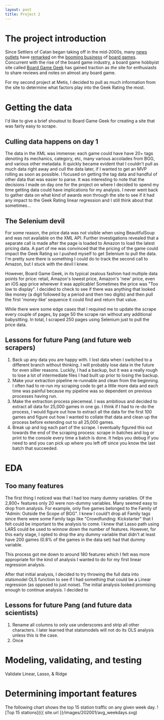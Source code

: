 ```yaml
---
layout: post
title: Project 2
---
```


# The project introduction
Since Settlers of Catan began taking off in the mid-2000s, many 
[news outlets](https://www.wired.com/2013/10/board-game-renaissance/) 
have [remarked](https://www.usatoday.com/story/life/2017/07/31/bored-digital-games-join-board-game-renaissance/476986001/) 
on the [booming business](https://www.newstatesman.com/culture/games/2017/01/how-board-games-became-billion-dollar-business) 
of [board games](https://www.telegraph.co.uk/news/2019/08/31/gamers-increasingly-swapping-keyboards-dice-board-games-boom/).
Concurrent with the rise of the board game industry, a board game hobbyist site called [Board Game Geek](https://boardgamegeek.com/) has gained traction as _the_ site for enthusiasts to share reviews and notes on almost any board game.

For my second project at Metis, I decided to pull as much information from the site to determine what factors play into the Geek Rating the most.  

# Getting the data
I'd like to give a brief shoutout to Board Game Geek for creating a site that was fairly easy to scrape.

## Culling data happens on day 1
The data in the XML was immense: each game could have have 20+ tags denoting its mechanics, category, etc, many various accolades from BGG, and various other metadata. It quickly became evident that I couldn't pull as much data right away and cull the data later, if I wanted to get an MVP rolling as soon as possible. I focused on getting the tag data and handful of other data that was easier to parse.
It was interesting to note that the decisions I made on day one for the project on where I decided to spend my time getting data could have implications for my analysis. I never went back to gather data on what kind of awards won through the site to see if it had any impact to the Geek Rating linear regression and I still think about that sometimes...

## The Selenium devil
For some reason, the price data was not visible when using BeautifulSoup and was not available on the XML API. Further investigations revealed that a separate call is made after the page is loaded to Amazon to load the latest pricing data. A part of me was convinced that the pricing of the game could impact the Geek Rating so I pushed myself to get Selenium to pull the data. I'm pretty sure there is something I could do to track the second call to Amazon, but I stuck with the devil I knew.

However, Board Game Geek, in its typical zealous fashion had multiple data points for price: retail, Amazon's lowest price, Amazon's 'new' price, even an iOS app price wherever it was applicable! Sometimes the price was "Too low to display". I decided to check to see if there was anything that looked like money (a digit followed by a period and then two digits) and then pull the first 'money-like' sequence it could find and return that value. 

While there were some edge cases that I required me to update the scrape every couple of pages, by page 50 the scrape ran without any additional babysitting. In total, I scraped 250 pages using Selenium just to pull the price data.

## Lessons for future Pang (and future web scrapers)
1. Back up any data you are happy with. I lost data when I switched to a different branch without thinking. I will probably lose data in the future for even sillier reasons. Luckily, I had a backup, but it was a really rough to lose a lot of intermediate files I had built up prior to losing the backup.
2. Make your extraction pipeline re-runnable and clean from the beginning. I often had to re-run my scraping code to get a little more data and each time was painful because my pipeline was so dependent on previous processes having run. 
3. Make the extraction process piecemeal. I was ambitious and decided to extract all data for 25,000 games in one go. I think if I had to re-do the process, I would figure out how to extract all the data for the first 100 games and figure out how I wanted to collate that data and clean up the process before extending out to all 25,000 games.
4. Break up and log each part of the scrape. I eventually figured this out towards the end of the scraping process: scrape in batches and log or print to the console every time a batch is done. It helps you debug if you need to and you can pick up where you left off since you know the last batch that succeeded.

# EDA
## Too many features
The first thing I noticed was that I had too many dummy variables. Of the 2,800+ features only 20 were non-dummy variables. Many seemed easy to drop from analysis. For example, only five games belonged to the Family of "Admin: Outside the Scope of BGG". I knew I could't drop all Family tags since there were some Family tags like "Crowdfunding: Kickstarter" that I felt could be important to the analysis to come. I knew that Lasso path using LARS could be used to winnow down the number of features. However, for this early stage, I opted to drop the any dummy variable that didn't at least have 200 games (0.8% of the games in the data set) had that dummy variable.

This process got me down to around 180 features which I felt was more appropriate for the kind of analysis I wanted to do for my first linear regression analysis.

After that initial analysis, I decided to try throwing the full data into statsmodel OLS function to see if I had something that could be a Linear regression (as opposed to just noise). The initial analysis looked promising enough to continue analysis. I decided to 

## Lessons for future Pang (and future data scientists)
1. Rename all columns to only use underscores and strip all other characters. I later learned that statsmodels will not do its OLS analysis unless this is the case.
2. Once




# Modeling, validating, and testing
Validate Linear, Lasso, & Ridge

# Determining important features

The following chart shows the top 15 station traffic on any given week day.
![Top 15 stations]({{ site.url }}/images/202001/avg_weekdays.svg)

